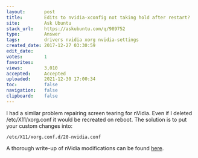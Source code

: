 ```yaml
---
layout:       post
title:        Edits to nvidia-xconfig not taking hold after restart?
site:         Ask Ubuntu
stack_url:    https://askubuntu.com/q/989752
type:         Answer
tags:         drivers nvidia xorg nvidia-settings
created_date: 2017-12-27 03:30:59
edit_date:    
votes:        1
favorites:    
views:        3,010
accepted:     Accepted
uploaded:     2021-12-30 17:00:34
toc:          false
navigation:   false
clipboard:    false
---
```


I had a similar problem repairing screen tearing for nVidia. Even if I deleted /etc/X11/xorg.conf it would be recreated on reboot. The solution is to put your custom changes into:

``` 
/etc/X11/xorg.conf.d/20-nvidia.conf

```

A thorough write-up of nVidia modifications can be found [here][1].


  [1]: https://wiki.archlinux.org/index.php/NVIDIA/Troubleshooting
